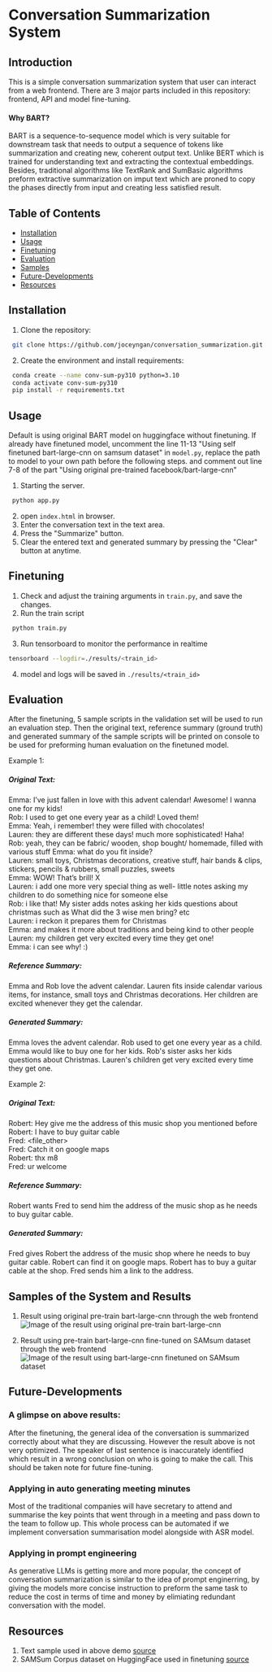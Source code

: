 # Conversation Summarization System

## Introduction
This is a simple conversation summarization system that user can interact from a web frontend. There are 3 major parts included in this repository: frontend, API and model fine-tuning.

#### Why BART?
BART is a sequence-to-sequence model which is very suitable for downstream task that needs to output a sequence of tokens like summarization and creating new, coherent output text. Unlike BERT which is trained for understanding text and extracting the contextual embeddings. Besides, traditional algorithms like TextRank and SumBasic algorithms preform extractive summarization on imput text which are proned to copy the phases directly from input and creating less satisfied result.

## Table of Contents
- [Installation](#installation)
- [Usage](#usage)
- [Finetuning](#finetuning)
- [Evaluation](#evaluation)
- [Samples](#samples)
- [Future-Developments](#future-developments)
- [Resources](#resources)


## Installation
1. Clone the repository:
```bash
 git clone https://github.com/joceyngan/conversation_summarization.git
```
2. Create the environment and install requirements:

```bash
 conda create --name conv-sum-py310 python=3.10
 conda activate conv-sum-py310
 pip install -r requirements.txt
```


## Usage
Default is using original BART model on huggingface without finetuning. If already have finetuned model, uncomment the line 11-13 "Using self finetuned bart-large-cnn on samsum dataset" in ```model.py```, replace the path to model to your own path before the following steps. and comment out line 7-8 of the part "Using original pre-trained facebook/bart-large-cnn" 

1. Starting the server.
```bash
 python app.py
```
2. open ```index.html``` in browser.
3. Enter the conversation text in the text area.
4. Press the "Summarize" button.
5. Clear the entered text and generated summary by pressing the "Clear" button at anytime.


## Finetuning
1. Check and adjust the training arguments in ```train.py```, and save the changes.
2. Run the train script
```bash
 python train.py
```
3. Run tensorboard to monitor the performance in realtime
```bash
tensorboard --logdir=./results/<train_id>
```
4. model and logs will be saved in ```./results/<train_id>```

## Evaluation
After the finetuning, 5 sample scripts in the validation set will be used to run an evaluation step. Then the original text, reference summary (ground truth) and generated summary of the sample scripts will be printed on console to be used for preforming human evaluation on the finetuned model.

Example 1:
##### Original Text: 
Emma: I’ve just fallen in love with this advent calendar! Awesome! I wanna one for my kids!  
Rob: I used to get one every year as a child! Loved them!  
Emma: Yeah, i remember! they were filled with chocolates!  
Lauren: they are different these days! much more sophisticated! Haha!  
Rob: yeah, they can be fabric/ wooden, shop bought/ homemade, filled with various stuff
Emma: what do you fit inside?  
Lauren: small toys, Christmas decorations, creative stuff, hair bands & clips, stickers, pencils & rubbers, small puzzles, sweets  
Emma: WOW! That’s brill! X  
Lauren: i add one more very special thing as well- little notes asking my children to do something nice for someone else  
Rob: i like that! My sister adds notes asking her kids questions about christmas such as What did the 3 wise men bring? etc  
Lauren: i reckon it prepares them for Christmas   
Emma: and makes it more about traditions and being kind to other people  
Lauren: my children get very excited every time they get one!  
Emma: i can see why! :)  
##### Reference Summary:
Emma and Rob love the advent calendar. Lauren fits inside calendar various items, for instance, small toys and Christmas decorations. Her children are excited whenever they get the calendar.
##### Generated Summary:
Emma loves the advent calendar. Rob used to get one every year as a child. Emma would like to buy one for her kids. Rob's sister asks her kids questions about Christmas. Lauren's children get very excited every time they get one.

Example 2:  
##### Original Text:
Robert: Hey give me the address of this music shop you mentioned before  
Robert: I have to buy guitar cable  
Fred: <file_other>  
Fred: Catch it on google maps  
Robert: thx m8  
Fred: ur welcome  
##### Reference Summary:
Robert wants Fred to send him the address of the music shop as he needs to buy guitar cable.
##### Generated Summary:
Fred gives Robert the address of the music shop where he needs to buy guitar cable. Robert can find it on google maps. Robert has to buy a guitar cable at the shop. Fred sends him a link to the address. 

## Samples of the System and Results

1. Result using original pre-train bart-large-cnn through the web frontend
![Image of the result using original pre-train bart-large-cnn](https://github.com/joceyngan/conversation_summarization/blob/master/sample_results/original-bart-large-cnn-result.png?raw=true)

2. Result using pre-train bart-large-cnn fine-tuned on SAMsum dataset through the web frontend
![Image of the result using bart-large-cnn finetuned on SAMsum dataset](https://github.com/joceyngan/conversation_summarization/blob/master/sample_results/finetuned-bart-large-cnn-samsum-result.png?raw=true)

## Future-Developments
### A glimpse on above results:
After the finetuning, the general idea of the conversation is summarized correctly about what they are discussing. However the result above is not very optimized. The speaker of last sentence is inaccurately identified which result in a wrong conclusion on who is going to make the call. This should be taken note for future fine-tuning.

### Applying in auto generating meeting minutes
Most of the traditional companies will have secretary to attend and summarise the key points that went through in a meeting and pass down to the team to follow up. This whole process can be automated if we implement conversation summarisation model alongside with ASR model.

### Applying in prompt engineering
As generative LLMs is getting more and more popular, the concept of conversation summarization is similar to the idea of prompt enginerring, by giving the models more concise instruction to preform the same task to reduce the cost in terms of time and money by elimiating redundant conversation with the model.


## Resources
1. Text sample used in above demo [source](https://americanenglish.state.gov/files/ae/resource_files/b_dialogues_everyday_conversations_english_lo_0.pdf)
2. SAMSum Corpus dataset on HuggingFace used in finetuning [source](https://huggingface.co/datasets/Samsung/samsum)